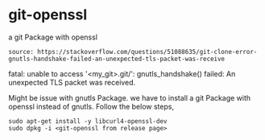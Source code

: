 # git-openssl
a git Package with openssl
```
source: https://stackoverflow.com/questions/51088635/git-clone-error-gnutls-handshake-failed-an-unexpected-tls-packet-was-receive
```
fatal: unable to access '<my_git>.git/': gnutls_handshake() failed: An unexpected TLS packet was received.
 
 Might be issue with gnutls Package. we have to install a git Package with openssl instead of gnutls. Follow the below steps,
```
sudo apt-get install -y libcurl4-openssl-dev
sudo dpkg -i <git-openssl from release page>
 
```
